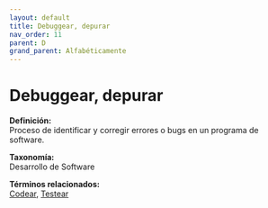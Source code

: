 ```yaml
---
layout: default
title: Debuggear, depurar
nav_order: 11
parent: D
grand_parent: Alfabéticamente
---
```


# Debuggear, depurar

**Definición:**  
Proceso de identificar y corregir errores o bugs en un programa de software.

**Taxonomía:**  
Desarrollo de Software

**Términos relacionados:**  
[Codear](https://maleniski.github.io/diccionario-angl-tec-mx/docs/alfabeticamente/C/codear.html), [Testear](https://maleniski.github.io/diccionario-angl-tec-mx/docs/alfabeticamente/T/testear.html)
